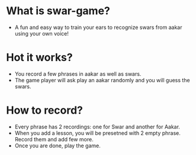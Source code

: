 # What is swar-game?
- A fun and easy way to train your ears to recognize swars from aakar using your own voice!

# Hot it works?
- You record a few phrases in aakar as well as swars.
- The game player will ask play an aakar randomly and you will guess the swars.

# How to record?
- Every phrase has 2 recordings: one for Swar and another for Aakar.
- When you add a lesson, you will be presetned with 2 empty phrase. Record them and add few more. 
- Once you are done, play the game.

